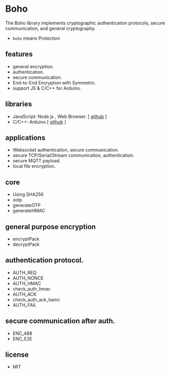 # Boho

The Boho library implements cryptographic authentication protocols, secure communication, and general cryptography.

- ``boho`` means Protection 

## features
- general encryption.
- authentication.
- secure communication.
- End-to-End Encryption with Symmetric.
- support JS & C/C++ for Arduino.

## libraries
- JavaScript: Node.js , Web Browser. [ [github](https://github.com/remocons/boho) ] 
- C/C++: Arduino [ [github](https://github.com/remocons/boho-arduino) ] 

## applications

- Websocket authentication, secure communication.
- secure TCP/Serial/Stream communication, authentication.
- secure MQTT payload.
- local file encryption.

## core
- Using SHA256
- xotp
- generateOTP
- generateHMAC

## general purpose encryption

- encryptPack
- decryptPack


## authentication protocol.

- AUTH_REQ
- AUTH_NONCE
- AUTH_HMAC
- check_auth_hmac
- AUTH_ACK
- check_auth_ack_hamc
- AUTH_FAIL

## secure communication after auth.

- ENC_488
- ENC_E2E


## license
- MIT